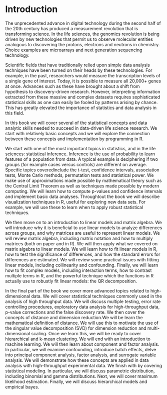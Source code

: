 # Introduction

The unprecedented advance in digital technology during the second half of the 20th century has produced a measurement revolution that is transforming science. In the life sciences, the genomics revolution is being driven by new technologies that permit us to observe molecular entities analogous to discovering the protons, electrons and neutrons in chemistry.  Choice examples are microarrays and next generation sequencing technology.  

Scientific fields that have traditionally relied upon simple data analysis techniques have been turned on their heads by these technologies. For example,  in the past, researchers would measure the transcription levels of a single gene of interest. Today, it is possible to measure all 20,000+ genes at once.  Advances such as these have brought about a shift from hypothesis to discovery-driven research.  However, interpreting information extracted from these massive and complex datasets requires sophisticated statistical skills as one can easily be fooled by patterns arising by chance. This has greatly elevated the importance of statistics and data analysis in this field.

In this book we will cover several of the statistical concepts and data analytic skills needed to succeed in data-driven life science research. We start with relatively basic concepts and we will explore the connection between these concepts and implementation by programming in R. 

We start with one of the most important topics in statistics, and in the life sciences: statistical inference. Inference is the use of probability to learn features of a population from data. A typical example is deciphering if two groups (for example cases versus controls) are different on average. Specific topics coveredinclude the t-test, confidence intervals, association tests, Monte Carlo methods, permutation tests and statistical power. We make use of approximations made possible by mathematical theory such as the Central Limit Theorem as well as techniques made possible by modern computing. We will learn 
how to compute p-values and confidence intervals and implement basic data analyses. Throughtout the book we will describe visualization techniques in R, useful for exploring new data sets. For example, we will use these to learn when to apply robust statistical techniques.

We then move on to an introduction to linear models and matrix algebra. We will introduce why it is beneficial to use linear models to analyze differences across groups, and why matrices are useful to represent linear models. We will review matrix algebra, including matrix notation and how to multiply matrices (both on paper and in R).
We will then apply what we covered on matrix algebra to linear models. We will learn how to fit linear models in R, how to test the significance of differences, and how the standard errors for differences are estimated. We will review some practical issues with fitting linear models, including collinearity and confounding. Finally, we will learn how to fit complex models, including interaction terms, how to contrast multiple terms in R, and the powerful technique which the functions in R actually use to robustly fit linear models: the QR decomposition.


In the final part of the book we cover more advanced topics related to high-dimensional data. We will cover statistical techniques commonly used in the analysis of high throughput data. We will discuss multiple testing, error rate controlling procedures, exploratory data analysis for high-throughput data, p-value corrections and the false discovery rate. We then cover the concepts of distance and dimension reduction.We will be learn the mathematical definition of distance. We will use this to motivate the use of the singular value decomposition (SVD) for dimension reduction and multi-dimensional scaling. Once we learn this, we will be ready to cover hierarchical and k-mean clustering. We will end with an introduction to machine learning.
We will then learn about component and factor analysis. In particular, we will examine confounding, introduce batch effects, delve into principal component analysis, factor analysis, and surrogate variable analysis. We will demonstrate how these concepts are applied in data analysis with high-throughput experimental data. We finish with by covering statistical modeling. In particular, we will discuss parametric distribution, including binomial and gamma distributions. Next, we will cover maximum likelihood estimation. Finally, we will discuss hierarchical models and empirical bayes.
